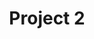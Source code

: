 ---
layout: project
title: "Project 2"
description: "Description of Project #2"
header-img: "img/home-bg.jpg"
category: project2
---